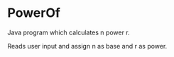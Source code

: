 # PowerOf
Java program which calculates n power r.

Reads user input and assign n as base and r as power.
